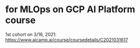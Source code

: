 # for MLOps on GCP AI Platform course
1st cohort on 3/16, 2021: https://www.aicamp.ai/course/coursedetails/C2021031617

